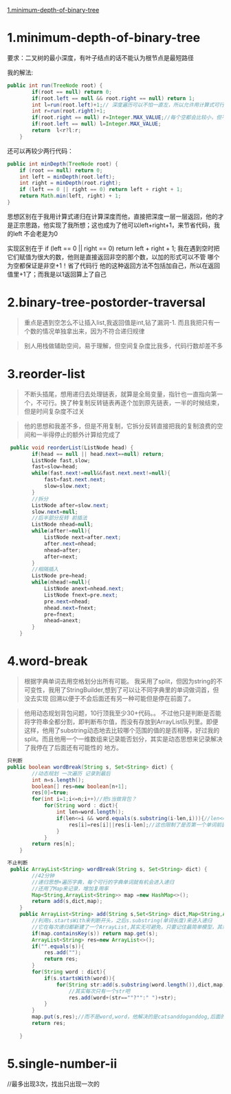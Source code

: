 [1.minimum-depth-of-binary-tree](#1.minimum-depth-of-binary-tree)

# 1.minimum-depth-of-binary-tree
要求：二叉树的最小深度，有叶子结点的话不能认为根节点是最短路径

我的解法:
```java
public int run(TreeNode root) {
        if(root == null) return 0;
        if(root.left == null && root.right == null) return 1;
        int l=run(root.left)+1;// 深度遍历可以不怕一直左，所以允许用计算式可行
        int r=run(root.right)+1;
        if(root.right == null) r=Integer.MAX_VALUE;//每个空都会比较小，但不可取
        if(root.left == null) l=Integer.MAX_VALUE;
        return  l<r?l:r;
    }
```

还可以再较少两行代码：
```java
public int minDepth(TreeNode root) {
    if (root == null) return 0;
    int left = minDepth(root.left);
    int right = minDepth(root.right);
    if (left == 0 || right == 0) return left + right + 1;
    return Math.min(left, right) + 1;
}
```
思想区别在于我用计算式递归在计算深度而他，直接把深度一层一层返回，他的才是正宗思路，他实现了我所想；这也成为了他可以left+right+1，来节省代码，我的left
不会老是为0

实现区别在于 if (left == 0 || right == 0) return left + right + 1;  我在遇到空时把它们赋值为很大的数，他则是直接返回非空的那个数，以加的形式可以不管
哪个为空都保证是非空+1！省了代码行   他的这种返回方法不包括加自己，所以在返回值里+1了；而我是以1返回算上了自己

# 2.binary-tree-postorder-traversal
> 重点是遇到空怎么不让插入list,我返回值是int,钻了漏洞-1. 而且我把只有一个数的情况单独拿出来，因为不符合递归规律

> 别人用栈做辅助空间，易于理解，但空间复杂度比我多，代码行数却差不多

# 3.reorder-list
> 不断头插尾，想用递归去处理链表，就算是全局变量，指针也一直指向第一个，不可行。换了种复制反转链表再逐个加到原先链表，一半的时候结束，但是时间复杂度不过关

> 他的思想和我差不多，但是不用复制，它拆分反转直接把我的复制浪费的空间和一半得停止的额外计算给完成了

```java
 public void reorderList(ListNode head) {
        if(head == null || head.next==null) return;
        ListNode fast,slow;
        fast=slow=head;
        while(fast.next!=null&&fast.next.next!=null){
            fast=fast.next.next;
            slow=slow.next;
        }
        //拆分
        ListNode after=slow.next;
        slow.next=null;
        //后半部分反转 前插法
        ListNode nhead=null;
        while(after!=null){
            ListNode next=after.next;
            after.next=nhead;
            nhead=after;
            after=next;
        }
        //相隔插入
        ListNode pre=head;
        while(nhead!=null){
            ListNode anext=nhead.next;
            ListNode fnext=pre.next;
            pre.next=nhead;
            nhead.next=fnext;
            pre=fnext;
            nhead=anext;
        }
    }
   ```

# 4.word-break
> 根据字典单词去用空格划分出所有可能。  我采用了split，但因为string的不可变性，我用了StringBuilder,想到了可以让不同字典里的单词做词首，但没去实现
回溯以便于不会后面还有另一种可能但是停在前面了。

> 他用动态规划背包问题，10行顶我至少30+代码。。  不过他只是判断是否能将字符串全都分割，即判断布尔值，而没有存放到ArrayList队列里。即便这样，他用了substring动态地去比较哪个范围的值的是否相等，好过我的split。而且他用一个一维数组来记录能否划分，其实是动态思想来记录解决了我停在了后面还有可能性的
地方。
```java
只判断
public boolean wordBreak(String s, Set<String> dict) {
        //动态规划 一次遍历 记录到最后
        int n=s.length();
        boolean[] res=new boolean[n+1];
        res[0]=true;
        for(int i=1;i<=n;i++)//把s当做背包？
            for(String word : dict){
                int len=word.length();
                if(len<=i && word.equals(s.substring(i-len,i))){//len<= 把一些可能的小分子计算在内了
                    res[i]=res[i]||res[i-len];//这也限制了是否第一个单词前面有无剩余
                }
            }
        return res[n];
    }
```
```java
不止判断
 public ArrayList<String> wordBreak(String s, Set<String> dict) {
        //42分钟
        //递归思想+遍历字典，每个可行的字典单词就有机会进入递归
        //还用了Map来记录，增加复用率
        Map<String,ArrayList<String>> map =new HashMap<>();
        return add(s,dict,map);
    }
    public ArrayList<String> add(String s,Set<String> dict,Map<String,ArrayList<String>> map){
        //利用s.startsWith来判断开头，之后s.substring(单词长度)来进入递归
        //它在每次递归都新建了一个ArrayList,其实无可避免，只要记住最简单模型，其余的消耗都是必须的
        if(map.containsKey(s)) return map.get(s);
        ArrayList<String> res=new ArrayList<>();
        if("".equals(s)){
            res.add("");
            return res;
        }
        for(String word : dict){
            if(s.startsWith(word)){
                for(String str:add(s.substring(word.length()),dict,map))
                    //其实每次只有一个str吧
                    res.add(word+(str==""?"":" ")+str);
            }
        }
        map.put(s,res);//而不是word,word，他解决的是catsanddoganddog,后面的anddog直接拿
        return res;
        
    }
 ```
# 5.single-number-ii
//最多出现3次，找出只出现一次的
